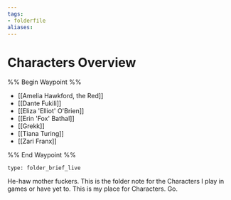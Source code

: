 ```yaml
---
tags:
- folderfile
aliases:
---
```


# Characters Overview
%% Begin Waypoint %%
- [[Amelia Hawkford, the Red]]
- [[Dante Fukili]]
- [[Eliza 'Elliot' O'Brien]]
- [[Erin 'Fox' Bathal]]
- [[Grekk]]
- [[Tiana Turing]]
- [[Zari Franx]]

%% End Waypoint %%

```ccard
type: folder_brief_live
```
 
He-haw mother fuckers. This is the folder note for the Characters I play in games or have yet to. This is my place for Characters. Go.